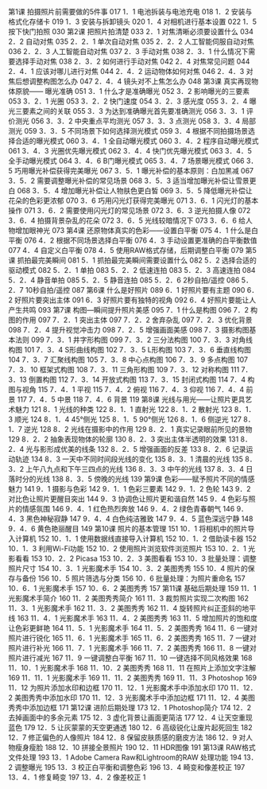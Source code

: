 第1课 拍摄照片前需要做的5件事 017
1．1 电池拆装与电池充电 018
1．2 安装与格式化存储卡 019
1．3 安装与拆卸镜头 020
1．4 对相机进行基本设置 022
1．5 按下快门拍照 030
第2课 把照片拍清楚 033
2．1 对焦清晰必须要设置什么 034
2．2 自动对焦 035
2．2．1 单次自动对焦 035
2．2．2 人工智能伺服自动对焦 036
2．2．3 人工智能自动对焦 037
2．3 手动对焦 038
2．3．1 什么情况下需要选择手动对焦 038
2．3．2 如何进行手动对焦 042
2．4 对焦常见问题 044
2．4．1 应该对哪儿进行对焦 044
2．4．2 运动物体如何对焦 046
2．4．3 对焦后想调整构图怎么办 047
2．4．4 镜头对不上焦怎么办 048
第3课 真实再现物体原貌—— 曝光准确 051
3．1 什么才是准确曝光 052
3．2 影响曝光的三要素 053
3．2．1 光圈 053
3．2．2 快门速度 054
3．2．3 感光度 055
3．2．4 曝光三要素之间的关联 055
3．3 为达到准确曝光首先要准确测光 056
3．3．1 评价测光 056
3．3．2 中央重点平均测光 057
3．3．3 点测光 058
3．3．4 局部测光 059
3．3．5 不同场景下如何选择测光模式 059
3．4 根据不同拍摄场景选择合适的曝光模式 060
3．4．1 全自动曝光模式 060
3．4．2 程序自动曝光模式 061
3．4．3 光圈优先曝光模式 062
3．4．4 快门优先曝光模式 063
3．4．5 全手动曝光模式 064
3．4．6 B门曝光模式 065
3．4．7 场景曝光模式 066
3．5 巧用曝光补偿获得完美曝光 067
3．5．1 曝光补偿的基本原则：白加黑减 067
3．5．2 需要调整曝光补偿的常见场景 068
3．5．3 适当增加曝光补偿让雪景更白 068
3．5．4 增加曝光补偿让人物肤色更白皙 069
3．5．5 降低曝光补偿让花朵的色彩更浓郁 070
3．6 巧用闪光灯获得完美曝光 071
3．6．1 闪光灯的基本操作 071
3．6．2 需要使用闪光灯的常见场景 072
3．6．3 逆光拍摄人像 072
3．6．4 拍摄背景杂乱的花朵 072
3．6．5 光线较暗情况下 073
3．6．6 给人物增加眼神光 073
第4课 还原物体真实的色彩——设置白平衡 075
4．1 什么是白平衡 076
4．2 根据不同场景选择白平衡 076
4．3 手动设置更准确的白平衡数值 077
4．4 自定义白平衡 078
4．5 使用RAW格式存储，后期调整白平衡 079
第5课 抓拍最完美瞬间 081
5．1 抓拍最完美瞬间需要设置什么 082
5．2 选择合适的驱动模式 082
5．2．1 单拍 083
5．2．2 低速连拍 083
5．2．3 高速连拍 084
5．2．4 静音单拍 085
5．2．5 静音连拍 085
5．2．6 2秒自拍/遥控 086
5．2．7 10秒自拍/遥控 087
第6课 什么是好照片 089
6．1 好照片要有主题 090
6．2 好照片要突出主体 091
6．3 好照片要有独特的视角 092
6．4 好照片要能让人产生共鸣 093
第7课 构图—瞬间提升照片美感 095
7．1 什么是构图 096
7．2 构图的作用 097
7．2．1 突出主体 097
7．2．2 舍弃杂乱 097
7．2．3 优化背景 098
7．2．4 提升视觉冲击力 098
7．2．5 增强画面美感 098
7．3 摄影构图基本法则 099
7．3．1 井字形构图 099
7．3．2 三分法构图 100
7．3．3 对角线构图 101
7．3．4 S形曲线构图 102
7．3．5 L形构图 103
7．3．6 垂直线构图 104
7．3．7 汇聚线构图 105
7．3．8 中心点构图 106
7．3．9 多点构图 107
7．3．10 框架式构图 108
7．3．11 三角形构图 109
7．3．12 对称构图 111
7．3．13 倒置构图 112
7．3．14 开放式构图 113
7．3．15 封闭式构图 114
7．4 构图与视角 115
7．4．1 平视 115
7．4．2 俯视 116
7．4．3 仰视 116
7．4．4 前景 117
7．4．5 中景 118
7．4．6 背景 119
第8课 光线与用光——让照片更具艺术魅力 121
8．1 光线的种类 122
8．1．1 直射光 122
8．1．2 散射光 123
8．1．3 顺光 124
8．1．4 45°侧光 125
8．1．5 90°侧光 126
8．1．6 侧逆光 127
8．1．7 逆光 128
8．2 光线在摄影中的作用 129
8．2．1 真实记录眼前所见的景物 129
8．2．2 抽象表现物体的轮廓 130
8．2．3 突出主体半透明的效果 131
8．2．4 光与影形成优美的线条 132
8．2．5 增强画面的反差 133
8．2．6 记录运动轨迹 134
8．3 一天中不同时间段光线的变化 135
8．3．1 清晨的光线 135
8．3．2 上午八九点和下午三四点的光线 136
8．3．3 中午的光线 137
8．3．4 日落时分的光线 138
8．3．5 傍晚的光线 139
第9课 色彩——赋予照片不同的情感魅力 141
9．1 摄影与色彩 142
9．1．1 色彩三要素 142
9．1．2 色轮 143
9．2 对比色让照片更醒目突出 144
9．3 协调色让照片更和谐自然 145
9．4 色彩与照片的情感氛围 146
9．4．1 红色热烈奔放 146
9．4．2 绿色青春朝气 146
9．4．3 黑色神秘寂静 147
9．4．4 白色纯洁雅致 147
9．4．5 蓝色深远宁静 148
9．4．6 黄色艳丽醒目 149
第10课 照片的基本管理 151
10．1 将相机中的照片导入计算机 152
10．1．1 使用数据线直接导入计算机 152
10．1．2 借助读卡器 152
10．1．3 利用Wi-Fi功能 152
10．2 使用照片浏览软件浏览照片 153
10．2．1 光影看看 153
10．2．2 Picasa 153
10．2．3 美图看看 153
10．3 批量处理：调整照片尺寸 154
10．3．1 光影魔术手 154
10．3．2 美图秀秀 155
10．4 照片的保存与备份 156
10．5 照片筛选与分类 156
10．6 批量处理：为照片重命名 157
10．6．1 光影魔术手 157
10．6．2 美图秀秀 157
第11课 基础后期处理 159
11．1 光影魔术手简介 160
11．2 美图秀秀简介 161
11．3 裁剪照片实现二次构图 162
11．3．1 光影魔术手 162
11．3．2 美图秀秀 162
11．4 旋转照片纠正歪斜的地平线 163
11．4．1 光影魔术手 163
11．4．2 美图秀秀 163
11．5 增加照片的饱和度让色彩更鲜艳 164
11．5．1 光影魔术手 164
11．5．2 美图秀秀 164
11．6 一键对照片进行锐化 165
11．6．1 光影魔术手 165
11．6．2 美图秀秀 165
11．7 一键对照片进行补光 166
11．7．1 光影魔术手 166
11．7．2 美图秀秀 166
11．8 一键对照片进行减光 167
11．9 一键调整白平衡 167
11．10 一键选择不同风格效果 168
11．10．1 光影魔术手 168
11．10．2 美图秀秀 168
11．11 在照片上添加文字注解 169
11．11．1 光影魔术手 169
11．11．2 美图秀秀 169
11．11．3 Photoshop 169
11．12 为照片添加水印和边框 170
11．12．1 光影魔术手中添加水印 170
11．12．2 美图秀秀中添加水印 170
11．12．3 光影魔术手中添加边框 171
11．12．4 美图秀秀中添加边框 171
第12课 进阶后期处理 173
12．1 Photoshop简介 174
12．2 去掉画面中的多余元素 175
12．3 虚化背景让画面更简洁 177
12．4 让天空重现蓝色 179
12．5 让灰蒙蒙的天空更通透 180
12．6 高级锐化让废片起死回生 182
12．7 修正偏色的人像照片 184
12．8 保留皮肤质感的磨皮方法 186
12．9 对人物瘦身瘦脸 188
12．10 拼接全景照片 190
12．11 HDR图像 191
第13课 RAW格式文件处理 193
13．1 Adobe Camera Raw和Lightroom的RAW
处理功能 194
13．2 调整曝光 195
13．3 校正白平衡和调整色彩 196
13．4 畸变和像差校正 197
13．4．1 修复畸变 197
13．4．2 像差校正 1